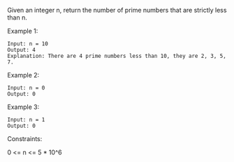 Given an integer n, return the number of prime numbers that are strictly less than n.



Example 1:

```
Input: n = 10
Output: 4
Explanation: There are 4 prime numbers less than 10, they are 2, 3, 5, 7.
```

Example 2:

```
Input: n = 0
Output: 0
```

Example 3:

```
Input: n = 1
Output: 0
```

Constraints:

0 <= n <= 5 * 10^6